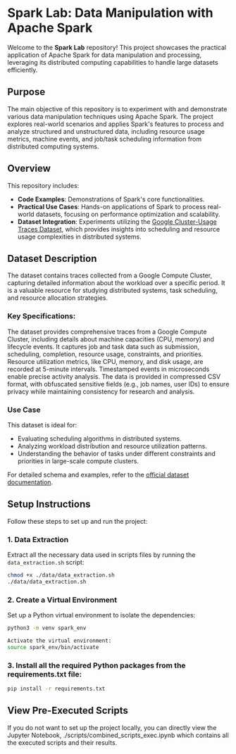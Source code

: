 # Spark Lab: Data Manipulation with Apache Spark

Welcome to the **Spark Lab** repository! This project showcases the practical application of Apache Spark for data manipulation and processing, leveraging its distributed computing capabilities to handle large datasets efficiently.

## Purpose

The main objective of this repository is to experiment with and demonstrate various data manipulation techniques using Apache Spark. The project explores real-world scenarios and applies Spark's features to process and analyze structured and unstructured data, including resource usage metrics, machine events, and job/task scheduling information from distributed computing systems.

## Overview

This repository includes:
- **Code Examples**: Demonstrations of Spark's core functionalities.
- **Practical Use Cases**: Hands-on applications of Spark to process real-world datasets, focusing on performance optimization and scalability.
- **Dataset Integration**: Experiments utilizing the [Google Cluster-Usage Traces Dataset](https://github.com/google/cluster-data), which provides insights into scheduling and resource usage complexities in distributed systems.

## Dataset Description

The dataset contains traces collected from a Google Compute Cluster, capturing detailed information about the workload over a specific period. It is a valuable resource for studying distributed systems, task scheduling, and resource allocation strategies.

### Key Specifications:
The dataset provides comprehensive traces from a Google Compute Cluster, including details about machine capacities (CPU, memory) and lifecycle events. It captures job and task data such as submission, scheduling, completion, resource usage, constraints, and priorities. Resource utilization metrics, like CPU, memory, and disk usage, are recorded at 5-minute intervals. Timestamped events in microseconds enable precise activity analysis. The data is provided in compressed CSV format, with obfuscated sensitive fields (e.g., job names, user IDs) to ensure privacy while maintaining consistency for research and analysis.

### Use Case
This dataset is ideal for:
- Evaluating scheduling algorithms in distributed systems.
- Analyzing workload distribution and resource utilization patterns.
- Understanding the behavior of tasks under different constraints and priorities in large-scale compute clusters.

For detailed schema and examples, refer to the [official dataset documentation](https://github.com/google/cluster-data).

## Setup Instructions

Follow these steps to set up and run the project:

### 1. Data Extraction
Extract all the necessary data used in scripts files by running the `data_extraction.sh` script:
```bash
chmod +x ./data/data_extraction.sh
./data/data_extraction.sh
```

### 2. Create a Virtual Environment
Set up a Python virtual environment to isolate the dependencies:

```bash
python3 -m venv spark_env

Activate the virtual environment:
source spark_env/bin/activate
```

### 3. Install all the required Python packages from the requirements.txt file:
```bash
pip install -r requirements.txt
```

## View Pre-Executed Scripts 
If you do not want to set up the project locally, you can directly view the Jupyter Notebook, ./scripts/combined_scripts_exec.ipynb
which contains all the executed scripts and their results.
